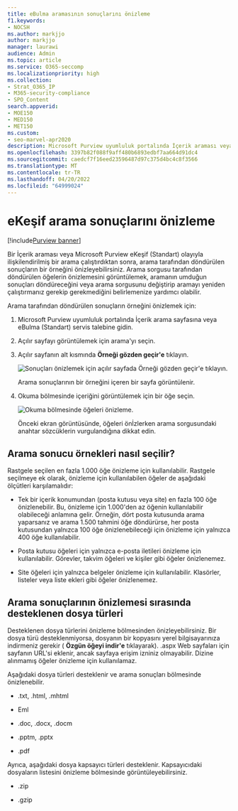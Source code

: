 ```yaml
---
title: eBulma aramasının sonuçlarını önizleme
f1.keywords:
- NOCSH
ms.author: markjjo
author: markjjo
manager: laurawi
audience: Admin
ms.topic: article
ms.service: O365-seccomp
ms.localizationpriority: high
ms.collection:
- Strat_O365_IP
- M365-security-compliance
- SPO_Content
search.appverid:
- MOE150
- MED150
- MET150
ms.custom:
- seo-marvel-apr2020
description: Microsoft Purview uyumluluk portalında İçerik araması veya eBulma (Standart) araması tarafından döndürülen sonuçların bir örneğini önizleme.
ms.openlocfilehash: 3397b82f088f9aff480b6893edbf7aa664d91dc4
ms.sourcegitcommit: caedcf7f16eed23596487d97c375d4bc4c8f3566
ms.translationtype: MT
ms.contentlocale: tr-TR
ms.lasthandoff: 04/20/2022
ms.locfileid: "64999024"
---
```

# <a name="preview-ediscovery-search-results"></a>eKeşif arama sonuçlarını önizleme

[!include[Purview banner](../includes/purview-rebrand-banner.md)]

Bir İçerik araması veya Microsoft Purview eKeşif (Standart) olayıyla ilişkilendirilmiş bir arama çalıştırdıktan sonra, arama tarafından döndürülen sonuçların bir örneğini önizleyebilirsiniz. Arama sorgusu tarafından döndürülen öğelerin önizlemesini görüntülemek, aramanın umduğun sonuçları döndüreceğini veya arama sorgusunu değiştirip aramayı yeniden çalıştırmanız gerekip gerekmediğini belirlemenize yardımcı olabilir.

Arama tarafından döndürülen sonuçların örneğini önizlemek için:

1. Microsoft Purview uyumluluk portalında İçerik arama sayfasına veya eBulma (Standart) servis talebine gidin.

2. Açılır sayfayı görüntülemek için arama'yı seçin.

3. Açılır sayfanın alt kısmında **Örneği gözden geçir'e** tıklayın.

   ![Sonuçları önizlemek için açılır sayfada Örneği gözden geçir'e tıklayın.](../media/PreviewSearchResults1.png)

   Arama sonuçlarının bir örneğini içeren bir sayfa görüntülenir.

4. Okuma bölmesinde içeriğini görüntülemek için bir öğe seçin.

   ![Okuma bölmesinde öğeleri önizleme.](../media/PreviewSearchResults2.png)

   Önceki ekran görüntüsünde, öğeleri önİzlerken arama sorgusundaki anahtar sözcüklerin vurgulandığına dikkat edin.

## <a name="how-the-search-result-samples-are-selected"></a>Arama sonucu örnekleri nasıl seçilir?

Rastgele seçilen en fazla 1.000 öğe önizleme için kullanılabilir. Rastgele seçilmeye ek olarak, önizleme için kullanılabilen öğeler de aşağıdaki ölçütleri karşılamalıdır:

- Tek bir içerik konumundan (posta kutusu veya site) en fazla 100 öğe önizlenebilir. Bu, önizleme için 1.000'den az öğenin kullanılabilir olabileceği anlamına gelir. Örneğin, dört posta kutusunda arama yaparsanız ve arama 1.500 tahmini öğe döndürürse, her posta kutusundan yalnızca 100 öğe önizlenebileceği için önizleme için yalnızca 400 öğe kullanılabilir.

- Posta kutusu öğeleri için yalnızca e-posta iletileri önizleme için kullanılabilir. Görevler, takvim öğeleri ve kişiler gibi öğeler önizlenemez.

- Site öğeleri için yalnızca belgeler önizleme için kullanılabilir. Klasörler, listeler veya liste ekleri gibi öğeler önizlenemez.

## <a name="file-types-supported-when-previewing-search-results"></a>Arama sonuçlarının önizlemesi sırasında desteklenen dosya türleri

Desteklenen dosya türlerini önizleme bölmesinden önizleyebilirsiniz. Bir dosya türü desteklenmiyorsa, dosyanın bir kopyasını yerel bilgisayarınıza indirmeniz gerekir ( **Özgün öğeyi indir'e** tıklayarak). .aspx Web sayfaları için sayfanın URL'si eklenir, ancak sayfaya erişim izniniz olmayabilir. Dizine alınmamış öğeler önizleme için kullanılamaz.

Aşağıdaki dosya türleri desteklenir ve arama sonuçları bölmesinde önizlenebilir.
  
- .txt, .html, .mhtml

- Eml

- .doc, .docx, .docm

- .pptm, .pptx

- .pdf

Ayrıca, aşağıdaki dosya kapsayıcı türleri desteklenir. Kapsayıcıdaki dosyaların listesini önizleme bölmesinde görüntüleyebilirsiniz.
  
- .zip

- .gzip